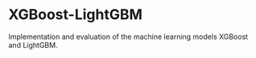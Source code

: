 # XGBoost-LightGBM
Implementation and evaluation of the machine learning models XGBoost and LightGBM.
